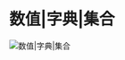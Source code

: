 # 数值|字典|集合
![数值|字典|集合](https://raw.githubusercontent.com/woaielf/woaielf.github.io/master/_posts/media/15233609547427/3.png)